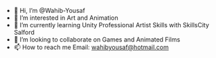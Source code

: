 - 👋 Hi, I’m @Wahib-Yousaf
- 👀 I’m interested in Art and Animation
- 🌱 I’m currently learning Unity Professional Artist Skills with SkillsCity Salford
- 💞️ I’m looking to collaborate on Games and Animated Films
- 📫 How to reach me Email: wahibyousaf@hotmail.com

<!---
Wahib-Yousaf/Wahib-Yousaf is a ✨ special ✨ repository because its `README.md` (this file) appears on your GitHub profile.
You can click the Preview link to take a look at your changes.
--->
